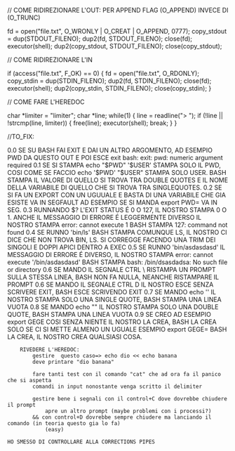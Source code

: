 // COME RIDIREZIONARE L'OUT: PER APPEND FLAG (O_APPEND) INVECE DI (O_TRUNC)

fd = open("file.txt", O_WRONLY | O_CREAT | O_APPEND, 0777);
copy_stdout = dup(STDOUT_FILENO);
dup2(fd, STDOUT_FILENO);
close(fd);
executor(shell);
dup2(copy_stdout, STDOUT_FILENO);
close(copy_stdout);


// COME RIDIREZIONARE L'IN

if (access("file.txt", F_OK) == 0)
            {
                fd = open("file.txt", O_RDONLY);
                copy_stdin = dup(STDIN_FILENO);
                dup2(fd, STDIN_FILENO);
                close(fd);
                executor(shell);
                dup2(copy_stdin, STDIN_FILENO);
                close(copy_stdin);
            }


// COME FARE L'HEREDOC

char *limiter = "limiter";
            char *line;
            while(1)
            {
                line = readline("> ");
                if (!line || !strcmp(line, limiter))
                {
                    free(line);
                    executor(shell);
                    break;
                }
            }


//TO_FIX:

0.0     SE SU BASH FAI EXIT E DAI UN ALTRO ARGOMENTO, AD ESEMPIO PWD DA QUESTO OUT E POI ESCE
            exit
            bash: exit: pwd: numeric argument required
0.1     SE SI STAMPA echo "$PWD" '$USER' STAMPA SOLO IL PWD, COSI COME SE FACCIO echo '$PWD' "$USER" STAMPA SOLO USER.
        BASH STAMPA IL VALORE DI QUELLO SI TROVA TRA DOUBLE QUOTES E IL NOME DELLA VARIABILE DI QUELLO CHE SI TROVA TRA SINGLEQUOTES.
0.2     SE SI FA UN EXPORT CON UN UGUUALE E BASTA DI UNA VARIABILE CHE GIA ESISTE VA IN SEGFAULT
        AD ESEMPIO SE SI MANDA export PWD= VA IN SEG.
0.3     RUNNANDO $? L'EXIT STATUS É 0 O 127, IL NOSTRO STAMPA 0 O 1. ANCHE IL MESSAGGIO DI ERRORE É LEGGERMENTE DIVERSO
        IL NOSTRO STAMPA error: cannot execute 1  BASH STAMPA 127: command not found
0.4     SE RUNNO 'bin/ls' BASH STAMPA COMUNQUE LS, IL NOSTRO CI DICE CHE NON TROVA BIN, LS. SI CORREGGE FACENDO UNA TRIM DEI SINGOLI
        E DOPPI APICI DENTRO A EXEC
0.5     SE RUNNO 'bin/asdasdasd' IL MESSAGGIO DI ERRORE É DIVERSO, IL NOSTRO STAMPA error: cannot execute '/bin/asdasdasd'
        BASH STAMPA bash: /bin/dsasdadsa: No such file or directory
0.6     SE MANDO IL SEGNALE CTRL \ RISTAMPA UN PROMPT SULLA STESSA LINEA, BASH NON FA NULLA, NEANCHE RISTAMPARE IL PROMPT
0.6     SE MANDO IL SEGNALE CTRL D IL NOSTRO ESCE SENZA SCRIVERE EXIT, BASH ESCE SCRIVENDO EXIT
0.7     SE MANDO echo '' IL NOSTRO STAMPA SOLO UNA SINGLE QUOTE, BASH STAMPA UNA LINEA VUOTA
0.8     SE MANDO echo "" IL NOSTRO STAMPA SOLO UNA DOUBLE QUOTE, BASH STAMPA UNA LINEA VUOTA
0.9     SE CREO AD ESEMPIO export GEGE COSI SENZA NIENTE IL NOSTRO LA CREA, BASH LA CREA SOLO SE CI SI METTE ALMENO UN UGUALE ESEMPIO
        export GEGE= BASH LA CREA, IL NOSTRO CREA QUALSIASI COSA.




        RIVEDERE L'HEREDOC:
            gestire  questo caso=> echo dio << echo banana
            deve printare "dio banana"

            fare tanti test con il comando "cat" che ad ora fa il panico che si aspetta
            comandi in input nonostante venga scritto il delimiter

            gestire bene i segnali con il control+C dove dovrebbe chiudere il prompt
                apre un altro prompt (maybe problemi con i processi?)
            && con control+D dovrebbe sempre chiudere ma lanciando il comando (in teoria questo gia lo fa)
                (easy)
    
    HO SMESSO DI CONTROLLARE ALLA CORRECTIONS PIPES

